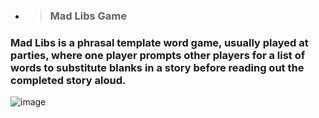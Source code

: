 - > ### **Mad Libs Game**


### **Mad Libs** is a phrasal template word game, usually played at parties, where one player prompts other players for a list of words to substitute blanks in a story before reading out the completed story aloud.


![image](https://user-images.githubusercontent.com/68075023/101919473-9d2b9100-3bf0-11eb-9a98-8e5c77b6d9dd.png)
